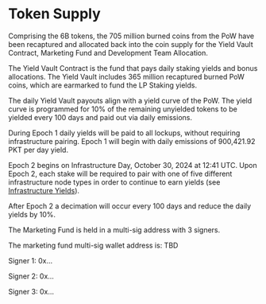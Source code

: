 # Token Supply

Comprising the 6B tokens, the 705 million burned coins from the PoW have been recaptured and allocated back into the coin supply for the Yield Vault Contract, Marketing Fund and Development Team Allocation.

The Yield Vault Contract is the fund that pays daily staking yields and bonus allocations. The Yield Vault includes 365 million recaptured burned PoW coins, which are earmarked to fund the LP Staking yields.

The daily Yield Vault payouts align with a yield curve of the PoW. The yield curve is programmed for 10% of the remaining unyielded tokens to be yielded every 100 days and paid out via daily emissions.

During Epoch 1 daily yields will be paid to all lockups, without requiring infrastructure pairing. Epoch 1 will begin with daily emissions of 900,421.92 PKT per day yield.

Epoch 2 begins on Infrastructure Day, October 30, 2024 at 12:41 UTC. Upon Epoch 2, each stake will be required to pair with one of five different infrastructure node types in order to continue to earn yields (see [Infrastructure Yields](/infra/infrastructure/)).

After Epoch 2 a decimation will occur every 100 days and reduce the daily yields by 10%.

The Marketing Fund is held in a multi-sig address with 3 signers.

The marketing fund multi-sig wallet address is: TBD

Signer 1: 0x…

Signer 2: 0x…

Signer 3: 0x…
